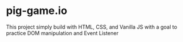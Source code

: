 # pig-game.io
This project simply build with HTML, CSS, and Vanilla JS with  a goal to practice DOM manipulation and Event Listener
